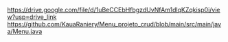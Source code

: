https://drive.google.com/file/d/1uBeCCEbHfbgzdUvNfAm1dlqKZqkisp0i/view?usp=drive_link
https://github.com/KauaRaniery/Menu_projeto_crud/blob/main/src/main/java/Menu.java
